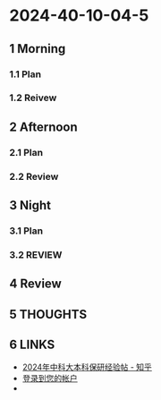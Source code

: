 # 2024-40-10-04-5

## 1 Morning

### 1.1 Plan

### 1.2 Reivew

## 2 Afternoon

### 2.1 Plan

### 2.2 Review

## 3 Night

### 3.1 Plan

### 3.2 REVIEW

## 4 Review

## 5 THOUGHTS

## 6 LINKS
- [2024年中科大本科保研经验帖 - 知乎](https://zhuanlan.zhihu.com/p/817966355)
- [登录到您的帐户](https://82clq6-my.sharepoint.com/personal/admin_82clq6_onmicrosoft_com/_layouts/15/onedrive.aspx?id=%2Fpersonal%2Fadmin%5F82clq6%5Fonmicrosoft%5Fcom%2FDocuments%2F%E5%9B%BE%E7%89%87%E5%88%86%E4%BA%AB%2F1687363223539%400%2E5x%2Ejpg&parent=%2Fpersonal%2Fadmin%5F82clq6%5Fonmicrosoft%5Fcom%2FDocuments%2F%E5%9B%BE%E7%89%87%E5%88%86%E4%BA%AB&ga=1)
- 
